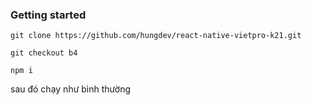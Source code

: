 ### Getting started

```
git clone https://github.com/hungdev/react-native-vietpro-k21.git
```

```
git checkout b4
```

```
npm i
```

sau đó chạy như bình thường
